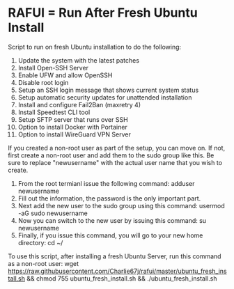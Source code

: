 # RAFUI = Run After Fresh Ubuntu Install

Script to run on fresh Ubuntu installation to do the following:
1. Update the system with the latest patches
2. Install Open-SSH Server
3. Enable UFW and allow OpenSSH
4. Disable root login
5. Setup an SSH login message that shows current system status
6. Setup automatic security updates for unattended installation
7. Install and configure Fail2Ban (maxretry 4)
8. Install Speedtest CLI tool
9. Setup SFTP server that runs over SSH
10. Option to install Docker with Portainer
11. Option to install WireGuard VPN Server



If you created a non-root user as part of the setup, you can move on. If not, first create a non-root user and add them to the sudo group like this. Be sure to replace "newusername" with the actual user name that you wish to create. 
1. From the root termianl issue the following command:  adduser newusername
2. Fill out the information, the password is the only important part. 
3. Next add the new user to the sudo group using this command:  usermod -aG sudo newusername
4. Now you can switch to the new user by issuing this command: su newusername
5. Finally, if you issue this command, you will go to your new home directory: cd ~/

To use this script, after installing a fresh Ubuntu Server, run this command as a non-root user:
wget https://raw.githubusercontent.com/Charlie67j/rafui/master/ubuntu_fresh_install.sh && chmod 755 ubuntu_fresh_install.sh && ./ubuntu_fresh_install.sh

